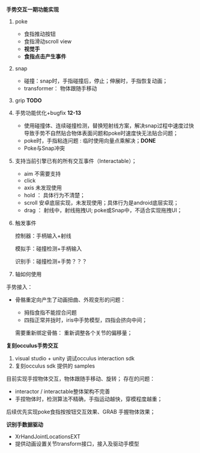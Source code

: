 **手势交互一期功能实现**

1. poke
   - 食指推动按钮
   - 食指滑动scroll view
   - **视觉手**
   - **食指点击产生事件**

2. snap
   - 碰撞：snap时，手指碰撞后，停止；伸展时，手指恢复动画；
   - transformer： 物体跟随手移动

3. grip **TODO**

4. 手势功能优化+bugfix **12-13**
   - 使用碰撞体、连续碰撞检测，替换短射线方案，解决snap过程中速度过快导致手势不自然贴合物体表面问题和poke时速度快无法贴合问题；
   - poke时，手指粘连问题 : 临时使用向量点乘解决；**DONE**
   - Poke与Snap冲突  

5. 支持当前引擎已有的所有交互事件（Interactable）；
   - aim 不需要支持
   - click
   - axis 未发现使用
   - hold ： 具体行为不清楚；
   - scroll 安卓底层实现，未发现使用；具体行为是android底层实现；
   - drag ： 射线中，射线拖拽UI; poke或Snap中，不适合实现拖拽UI； 

6. 触发事件

   控制器：手柄输入+射线

   模拟手：碰撞检测+手柄输入

   识别手：碰撞检测+手势？？？

7. 轴如何使用

   


手势接入：

- 骨骼重定向产生了动画扭曲、外观变形的问题：

   - 拇指食指不能捏合问题 
   - 四指正常并拢时，iris中手势模型，四指会挤向中间；

   需要重新绑定骨骼： 重新调整各个关节的偏移量；

**复刻occulus手势交互**

1. visual studio + unity 调试occulus interaction sdk 
2. 复刻occulus sdk 提供的 samples

目前实现手捏物体交互，物体跟随手移动、旋转；
存在的问题：

- interactor / interactable整体架构不完善
- 手捏物体时，检测算法不精确，手指运动越快，穿模程度越重；

后续优先实现poke食指按按钮交互效果、GRAB 手握物体效果；

**识别手数据驱动**

- XrHandJointLocationsEXT
- 提供动画设置关节transform接口，接入及驱动手模型  





